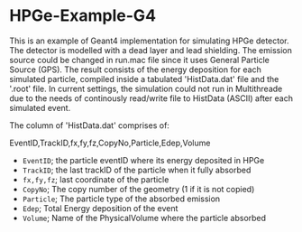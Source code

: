 # HPGe-Example-G4

This is an example of Geant4 implementation for simulating HPGe detector. The detector is modelled with a dead layer and lead shielding. The emission source could be changed in run.mac file since it uses General Particle Source (GPS). The result consists of the energy deposition for each simulated particle, compiled inside a tabulated 'HistData.dat' file and the '.root' file. In current settings, the simulation could not run in Multithreade due to the needs of continously read/write file to HistData (ASCII) after each simulated event.

The column of 'HistData.dat' comprises of:

EventID,TrackID,fx,fy,fz,CopyNo,Particle,Edep,Volume
- `EventID`; the particle eventID where its energy deposited in HPGe
- `TrackID`; the last trackID of the particle when it fully absorbed
- `fx,fy,fz`; last coordinate of the particle
- `CopyNo`; The copy number of the geometry (1 if it is not copied)
- `Particle`; The particle type of the absorbed emission
- `Edep`; Total Energy deposition of the event
- `Volume`; Name of the PhysicalVolume where the particle absorbed  
